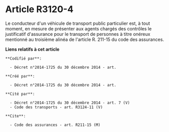# Article R3120-4

Le conducteur d'un véhicule de transport public particulier est, à tout moment, en mesure de présenter aux agents chargés des
contrôles le justificatif d'assurance pour le transport de personnes à titre onéreux mentionné au troisième alinéa de
l'article R. 211-15 du code des assurances.

**Liens relatifs à cet article**

	**Codifié par**:

	  - Décret n°2014-1725 du 30 décembre 2014 - art.

	**Créé par**:

	  - Décret n°2014-1725 du 30 décembre 2014 - art.

	**Cité par**:

	  - Décret n°2014-1725 du 30 décembre 2014 - art. 7 (V)
	  - Code des transports - art. R3124-11 (V)

	**Cite**:

	  - Code des assurances - art. R211-15 (M)
